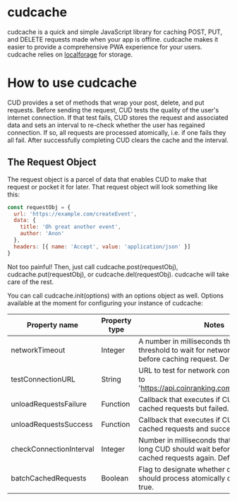 # cudcache

cudcache is a quick and simple JavaScript library for caching POST, PUT, and DELETE requests made when your app is offline. cudcache makes it easier to provide a comprehensive PWA experience for your users. cudcache relies on [localforage](https://github.com/localForage/localForage) for storage.

# How to use cudcache

CUD provides a set of methods that wrap your post, delete, and put requests. Before sending the request, CUD tests the quality of the user's internet connection. If that test fails, CUD stores the request and associated data and sets an interval to re-check whether the user has regained connection. If so, all requests are processed atomically, i.e. if one fails they all fail. After successfully completing CUD clears the cache and the interval.

## The Request Object

The request object is a parcel of data that enables CUD to make that request or pocket it for later. That request object will look something like this:
```javascript
const requestObj = {
  url: 'https://example.com/createEvent',
  data: {
    title: 'Oh great another event',
    author: 'Anon'
  },
  headers: [{ name: 'Accept', value: 'application/json' }]
}
```

Not too painful! Then, just call cudcache.post(requestObj), cudcache.put(requestObj), or cudcache.del(requestObj). cudcache will take care of the rest.

You can call cudcache.init(options) with an options object as well. Options available at the moment for configuring your instance of cudcache:

Property name | Property type | Notes
------------- |  ------------- |  -----
networkTimeout | Integer | A number in milliseconds that will set the threshold to wait for network response before caching request. Defaults to 4000.
testConnectionURL | String | URL to test for network connectivity. Defaults to 'https://api.coinranking.com/v1/public/coins'.
unloadRequestsFailure | Function | Callback that executes if CUD tried to unload cached requests but failed.
unloadRequestsSuccess | Function | Callback that executes if CUD tried to unload cached requests and succeeded.
checkConnectionInterval | Integer | Number in milliseconds that dictates how long CUD should wait before trying to unload cached requests again. Defaults to 10000.
batchCachedRequests | Boolean | Flag to designate whether cached requests should process atomically or not. Defaults to true.


<!-- [build-badge]: https://img.shields.io/travis/user/repo/master.png?style=flat-square
[build]: https://travis-ci.org/user/repo -->

[npm-badge]: https://img.shields.io/npm/v/npm-package.png?style=flat-square
[npm]: https://www.npmjs.org/package/cudcache

<!-- [coveralls-badge]: https://img.shields.io/coveralls/user/repo/master.png?style=flat-square
[coveralls]: https://coveralls.io/github/user/repo -->
